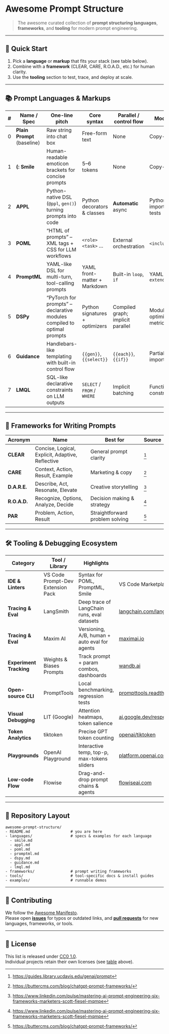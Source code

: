 # Awesome Prompt Structure  
> The awesome curated collection of **prompt structuring languages**, **frameworks**, and **tooling** for modern prompt engineering.  

---

## 🚀 Quick Start
1. Pick a **language** or **markup** that fits your stack (see table below).  
2. Combine with a **framework** (CLEAR, CARE, R.O.A.D., etc.) for human clarity.  
3. Use the **tooling** section to test, trace, and deploy at scale.

---

## 📚 Prompt Languages & Markups

| # | Name / Spec | One-line pitch | Core syntax | Parallel / control flow | Modularity | Tooling & debugging | Audience | License |
|---|---|---|---|---|---|---|---|---|
| 0 | **Plain Prompt** (baseline) | Raw string into chat box | Free-form text | None | Copy-paste | Chat history | Everyone | n/a |
| 1 | **(: Smile** | Human-readable emoticon brackets for concise prompts | 5–6 tokens | None | Copy-paste | Human eyeballs | Non-coders, prompt engineers | [MIT](https://github.com/DrThomasAger/smile) |
| 2 | **APPL** | Python-native DSL (`@ppl`, `gen()`) turning prompts into code | Python decorators & classes | **Automatic** async | Python imports, unit tests | Full Python IDE | Python developers | [MIT](https://github.com/thunlp/APPL) |
| 3 | **POML** | “HTML of prompts” – XML tags + CSS for LLM workflows | `<role>` `<task>` … | External orchestration | `<include>`+SDK | VS Code ext, SDKs | Teams outgrowing plain text | [MIT](https://github.com/microsoft/poml-lang) |
| 4 | **PromptML** | YAML-like DSL for multi-turn, tool-calling prompts | YAML front-matter + Markdown | Built-in `loop`, `if` | YAML anchors, `extends` | CLI linter, VS Code ext | DevOps / AI-ops engineers | [Apache-2.0](https://github.com/IBM/promptml) |
| 5 | **DSPy** | “PyTorch for prompts” – declarative modules compiled to optimal prompts | Python signatures + optimizers | Compiled graph; implicit parallel | Modules, optimizers, metrics | PyTorch-style debugging | Researchers & production teams | [MIT](https://github.com/stanfordnlp/dspy) |
| 6 | **Guidance** | Handlebars-like templating with built-in control flow | `{{gen}}`, `{{select}}` | `{{each}}`, `{{if}}` | Partials, imports | Jupyter widgets | Data scientists | [MIT](https://github.com/guidance-ai/guidance) |
| 7 | **LMQL** | SQL-like declarative constraints on LLM outputs | `SELECT` / `FROM` / `WHERE` | Implicit batching | Functions, constraints | VS Code ext, debugger | PL researchers | [MIT](https://github.com/eth-sri/lmql) |

---

## 🧩 Frameworks for Writing Prompts

| Acronym | Name | Best for | Source |
|---|---|---|---|
| **CLEAR** | Concise, Logical, Explicit, Adaptive, Reflective | General prompt clarity | [^ucdavis] |
| **CARE** | Context, Action, Result, Example | Marketing & copy | [^buttercms] |
| **D.A.R.E.** | Describe, Act, Resonate, Elevate | Creative storytelling | [^linkedin] |
| **R.O.A.D.** | Recognize, Options, Analyze, Decide | Decision making & strategy | [^linkedin] |
| **PAR** | Problem, Action, Result | Straightforward problem solving | [^buttercms] |

[^ucdavis]: https://guides.library.ucdavis.edu/genai/prompt  
[^buttercms]: https://buttercms.com/blog/chatgpt-prompt-frameworks/  
[^linkedin]: https://www.linkedin.com/pulse/mastering-ai-prompt-engineering-six-frameworks-marketers-scott-fiesel-mqmpe  

---

## 🛠️ Tooling & Debugging Ecosystem

| Category | Tool / Library | Highlights | Link |
|---|---|---|---|
| **IDE & Linters** | VS Code Prompt-Dev Extension Pack | Syntax for POML, PromptML, Smile | VS Code Marketplace |
| **Tracing & Eval** | LangSmith | Deep trace of LangChain runs, eval datasets | [langchain.com/langsmith](https://langchain.com/langsmith) |
| **Tracing & Eval** | Maxim AI | Versioning, A/B, human + auto eval for agents | [maximai.io](https://maximai.io) |
| **Experiment Tracking** | Weights & Biases Prompts | Track prompt + param combos, dashboards | [wandb.ai](https://wandb.ai) |
| **Open-source CLI** | PromptTools | Local benchmarking, regression tests | [prompttools.readthedocs.io](https://prompttools.readthedocs.io) |
| **Visual Debugging** | LIT (Google) | Attention heatmaps, token salience | [ai.google.dev/responsible/docs/alignment/lit](https://ai.google.dev/responsible/docs/alignment/lit) |
| **Token Analytics** | tiktoken | Precise GPT token counting | [openai/tiktoken](https://github.com/openai/tiktoken) |
| **Playgrounds** | OpenAI Playground | Interactive temp, top-p, max-tokens sliders | [platform.openai.com/playground](https://platform.openai.com/playground) |
| **Low-code Flow** | Flowise | Drag-and-drop prompt chains & agents | [flowiseai.com](https://flowiseai.com) |

---

## 📁 Repository Layout


``` 
awesome-prompt-structure/
- README.md                  # you are here
- languages/                 # specs & examples for each language
  - smile.md
  - appl.md
  - poml.md
  - promptml.md
  - dspy.md
  - guidance.md
  - lmql.md
- frameworks/                # prompt writing frameworks
- tools/                     # tool-specific docs & install guides
- examples/                  # runnable demos
```
---

## 🤝 Contributing

We follow the [Awesome Manifesto](https://awesome.re).  
Please open **[issues](https://github.com/your-org/awesome-prompt-structure/issues)** for typos or outdated links, and **[pull requests](https://github.com/your-org/awesome-prompt-structure/pulls)** for new languages, frameworks, or tools.

---

## 📄 License

This list is released under [CC0 1.0](https://creativecommons.org/publicdomain/zero/1.0/).  
Individual projects retain their own licenses (see [table](#prompt-languages--markups) above).

